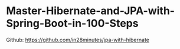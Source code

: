 # Master-Hibernate-and-JPA-with-Spring-Boot-in-100-Steps

Github: https://github.com/in28minutes/jpa-with-hibernate